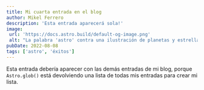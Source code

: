 ```yaml
---
title: Mi cuarta entrada en el blog
author: Mikel Ferrero
description: 'Esta entrada aparecerá sola!'
image:
 url: 'https://docs.astro.build/default-og-image.png'
 alt: "La palabra 'astro' contra una ilustración de planetas y estrellas."
pubDate: 2022-08-08
tags: ['astro', 'éxitos']
---
```


Esta entrada debería aparecer con las demás entradas de mi blog, porque `Astro.glob()` está devolviendo una lista de todas mis entradas para crear mi lista.
